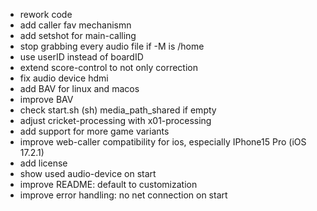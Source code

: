 - rework code
- add caller fav mechanismn
- add setshot for main-calling
- stop grabbing every audio file if -M is /home
- use userID instead of boardID
- extend score-control to not only correction
- fix audio device hdmi
- add BAV for linux and macos
- improve BAV
- check start.sh (sh) media_path_shared if empty
- adjust cricket-processing with x01-processing
- add support for more game variants
- improve web-caller compatibility for ios, especially IPhone15 Pro (iOS 17.2.1)
- add license
- show used audio-device on start
- improve README: default to customization
- improve error handling: no net connection on start